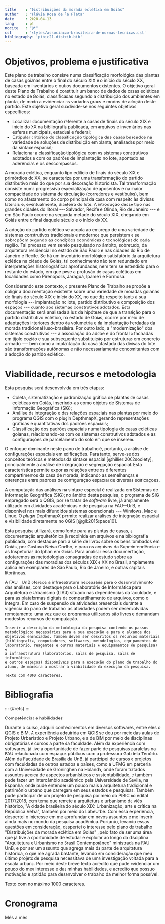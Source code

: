 ```yaml
---
title    : "Distribuições da morada eclética em Goiás"
author   : "Flávia Rosa de la Plata"
date     : 2020-04-13
lang     : pt
nocite   : "@*"
csl      : 'styles/associacao-brasileira-de-normas-tecnicas.csl'
bibliography: 'pibic21-distrib.bib'
---
```


Objetivos, problema e justificativa
===================================

Este plano de trabalho consiste numa classificação morfológica das
plantas de casas goianas entre o final do século XIX e o início do
século XX, baseada em inventários e outros documentos existentes.
O objetivo geral deste Plano de Trabalho é constituir um banco de dados
de casas ecléticas no estado de Goiás, classificadas segundo a
distribuição dos ambientes em planta, de modo a evidenciar os variados
graus e modos de adoção deste partido. Este objetivo geral subdivide-se
nos seguintes objetivos específicos:

- Localizar documentação referente a casas de finais do século XIX e
  início do XX na bibliografia publicada, em arquivos e inventários nas
  esferas municipais, estadual e federal;
- Estipular critérios de classificação tipológica das casas baseados na
  variedade de soluções de distribuição em planta, analisadas por meio
  da sintaxe espacial;
- Relacionar a classificação tipológica com os sistemas construtivos
  adotados e com os padrões de implantação no lote, apontado as
  aderências e os descompassos.

A morada eclética, enquanto tipo edilício de finais do século XIX e
primórdios do XX, se caracteriza por uma transformação do partido
distributivo mais do que por sua decoração historicista. Tal
transformação consiste numa progressiva especialização de aposentos e na
maior compacidade do sistema de circulação (corredores e vestíbulos),
bem como no afastamento do corpo principal da casa com respeito às
divisas laterais e, eventualmente, dianteira do lote. A introdução desse
tipo nas grandes cidades do litoral --- Salvador, Recife e Olinda, Rio
de Janeiro --- e em São Paulo ocorre na segunda metade do século XIX,
chegando em Goiás entre o final daquele século e o início do XX.

A adoção do partido eclético se acopla ao emprego de uma variedade de
sistemas construtivos tradicionais e modernos que persistem e se
sobrepõem segundo as condições econômicas e tecnológicas de cada região.
Tal processo vem sendo pesquisado no âmbito, sobretudo, da arquitetura
residencial no estado de São Paulo e nas cidades do Rio de Janeiro e
Recife. Se há um inventário morfológico satisfatório da arquitetura
eclética na cidade de Goiás, tal conhecimento não tem redundado em
interpretações historiográficas aprofundadas, nem tem se estendido para
o restante do estado, em que pese a profusão de casas ecléticas em
localidades como Pirenópolis, Jaraguá, Ipameri e Formosa.

Considerando este contexto, o presente Plano de Trabalho se propõe a
coligir a documentação existente sobre uma variedade de moradas goianas
de finais do século XIX e início do XX, no que diz respeito tanto à sua
morfologia --- implantação no lote, partido distributivo e composição
dos espaços --- quanto aos sistemas construtivos adotados. Esta
documentação será analisada à luz da hipótese de que a transição para o
partido distributivo eclético, no estado de Goiás, ocorre por meio de
adaptações interiores dentro da volumetria e da implantação herdadas da
morada tradicional luso-brasileira. Por outro lado, a "modernização" dos
sistemas construtivos --- a associação do adobe e do frontal a fachadas
em tijolo cozido e sua subsequente substituição por estruturas em
concreto armado --- bem como a implantação da casa afastada das divisas
do lote são transformações autônomas e não necessariamente concomitantes
com a adoção do partido eclético.

Viabilidade, recursos e metodologia
===================================

Esta pesquisa será desenvolvida em três etapas:

- Coleta, sistematização e padronização gráfica de plantas de casas
  ecléticas em Goiás, inserindo-as como objetos de Sistemas de
  Informação Geográfica (SIG);
- Análise da integração e das relações espaciais nas plantas por meio do
  programa QGIS com o plugin DepthmapX, gerando representações gráficas
  e quantitativas dos padrões espaciais;
- Classificação dos padrões espaciais numa tipologia de casas ecléticas
  goianas, relacionando-os com os sistemas construtivos adotados e as
  configurações de parcelamento do solo em que se inserem.

O enfoque dominante neste plano de trabalho é, portanto, a análise de
configurações espaciais em edificações. Para tanto, serve-se dos
conceitos teóricos e métodos da sintaxe espacial [@hillier:2002society],
principalmente a análise de integração e segregação espacial. Esta
característica permite expor as relações entre os diferentes
compartimentos da casa de morada, indicando as semelhanças e diferenças
entre padrões de configuração espacial de diversas edificações.

A computação das análises na sintaxe especial é realizada em Sistemas de
Informação Geográfica (SIG); no âmbito desta pesquisa, o programa de SIG
empregado será o QGIS, por se tratar de *software* livre, já amplamente
utilizado em atividades acadêmicas e de pesquisa na FAU--UnB, e
disponível nos mais difundidos sistemas operacionais --- Windows, Mac e
Linux. O *plugin* DepthmapX permite realizar análises de integração
espacial e visibilidade diretamente no QGIS [@gil:2015space10].

Esta pesquisa utilizará, como fonte para as plantas de casas, a
documentação arquitetônica já recolhida em arquivos e na bibliografia
publicada, com destaque para a série de livros sobre os bens tombados em
Goiás, por Gustavo Neiva Coelho, e para os arquivos da Superintendência
e as Inspetorias do Iphan em Goiás. Para analisar essa documentação,
adotaremos as metodologias consagradas de estudo sobre as configurações
das moradias dos séculos XIX e XX no Brasil, amplamente aplica em
exemplares de São Paulo, Rio de Janeiro, e outras capitais litorâneas.

A FAU--UnB oferece a infraestrutura necessária para o desenvolvimento
das análises, com destaque para o Laboratório de Informática para
Arquitetura e Urbanismo (LIAU) situado nas dependências da faculdade, e
para as plataformas digitais de compartilhamento de arquivos, como o
Integra. Em caso de suspensão de atividades presenciais durante a
vigência do plano de trabalho, as atividades podem ser desenvolvidas
remotamente, uma vez que os programas utilizados são livres e demandam
modestos recursos de computação.

    Inserir a descrição da metodologia da pesquisa contendo os passos
    metodológicos necessários para a sua execução e para o alcance dos
    objetivos enunciados. Também devem ser descritos os recursos materiais
    (bibliografia, computadores, softwares, metodologias, equipamentos de
    laboratório, reagentes e outros materiais e equipamentos de pesquisa) e
    a infraestrutura (laboratórios, salas de pesquisa, salas de informática
    e outros espaços) disponíveis para a execução do plano de trabalho do
    aluno, de maneira a mostrar a viabilidade da execução da pesquisa.

    Texto com 4000 caracteres.


Bibliografia
============

::: {#refs}
:::

Competências e habilidades

  Durante o curso, adquiri conhecimentos em diversos softwares, entre eles o QGIS e BIM. A experiência adquirida em QGIS se deu por meio das aulas de Projeto Urbanístico e Projeto Urbano, e a de BIM por meio de disciplinas obrigatórias e cursos a parte da faculdade. Além da experiência com softwares, já tive a oportunidade de fazer parte de pesquisas paralelas na FAU relacionada com espaços públicos com a professora Gabriela Tenório.
	Além da Faculdade de Brasília da UnB, já participei de cursos e projetos com faculdades de outros estados e países, como a UFMG em parceria com a Universidade de Groninghen na Holanda, onde foram tratados assuntos acerca de aspectos urbanísticos e sustentabilidade, e também pude fazer um intercâmbio acadêmico pela Universidade de Sevila, na Espanha, onde pude entender um pouco mais a arquitetura tradicional e patrimônio urbano que carregam em seus estudos e pesquisas.
Também pude participar de um projeto de pesquisa por meio do PIBIC no edital  2017/2018, com tema que remete a arquitetura e urbanismo de viés histórico, "A cidade brasileira do século XIX: Urbanização, arte e crítica na República Velha", também por meio do LabeUrbe. Com essa experiência, despertei o interesse em me aprofundar em novos assuntos e me inserir ainda mais no mundo da pesquisa acadêmica. 
  Portanto, levando essas questões em consideração, despertei o interesse pelo plano de trabalho "Distribuições da morada eclética em Goiás" , pelo fato de ser uma área que já tive a oportunidade de estudar e explorar ao longo da disciplina "Arquitetura e Urbanismo no Brasil Contemporâneo"  ministrada na FAU UnB, e por ser um assunto que agrega mais da parte de arquitetura histórica, o que me agrada bastante, levando em consideração que meu último projeto de pesquisa necessitava de uma investigação voltada para a escala urbana. 
  Por meio deste breve texto acredito que pude evidenciar um pouco do meu interesse e das minhas habilidades, e acredito que possuo motivação e aptidão para desenvolver o trabalho da melhor forma possível.


Texto com no máximo 1000 caracteres.


Cronograma
==========

Mês a mês


